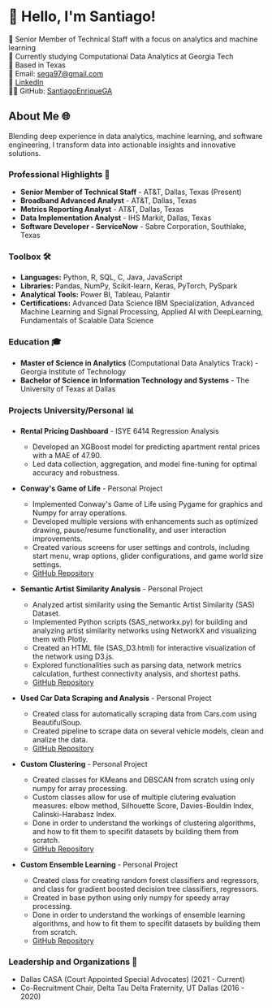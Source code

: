 # 👋 Hello, I'm Santiago!  
🚀 Senior Member of Technical Staff with a focus on analytics and machine learning  
🏫 Currently studying Computational Data Analytics at Georgia Tech  
📍 Based in Texas  
📧 Email: sega97@gmail.com  
🔗 [LinkedIn](https://www.linkedin.com/in/santiago-e-gonzalez/)  
👨‍💻 GitHub: [SantiagoEnriqueGA](https://github.com/SantiagoEnriqueGA)  

## **About Me 🌐**  
Blending deep experience in data analytics, machine learning, and software engineering, I transform data into actionable insights and innovative solutions.

### **Professional Highlights 🌟**  
* **Senior Member of Technical Staff** - AT&T, Dallas, Texas (Present)
* **Broadband Advanced Analyst** - AT&T, Dallas, Texas
* **Metrics Reporting Analyst** - AT&T, Dallas, Texas
* **Data Implementation Analyst** - IHS Markit, Dallas, Texas 
* **Software Developer - ServiceNow** - Sabre Corporation, Southlake, Texas

### **Toolbox 🛠️**
* **Languages:** Python, R, SQL, C, Java, JavaScript  
* **Libraries:** Pandas, NumPy, Scikit-learn, Keras, PyTorch, PySpark
* **Analytical Tools:** Power BI, Tableau, Palantir
* **Certifications:** Advanced Data Science IBM Specialization, Advanced Machine Learning and Signal Processing, Applied AI with DeepLearning, Fundamentals of Scalable Data Science

### **Education 🎓**  
* **Master of Science in Analytics** (Computational Data Analytics Track) - Georgia Institute of Technology   
* **Bachelor of Science in Information Technology and Systems** - The University of Texas at Dallas 

### **Projects University/Personal 📊**  
* **Rental Pricing Dashboard** - ISYE 6414 Regression Analysis
  * Developed an XGBoost model for predicting apartment rental prices with a MAE of 47.90.
  * Led data collection, aggregation, and model fine-tuning for optimal accuracy and robustness.

* **Conway's Game of Life** - Personal Project 
  * Implemented Conway's Game of Life using Pygame for graphics and Numpy for array operations.
  * Developed multiple versions with enhancements such as optimized drawing, pause/resume functionality, and user interaction improvements.
  * Created various screens for user settings and controls, including start menu, wrap options, glider configurations, and game world size settings.
  * [GitHub Repository](https://github.com/SantiagoEnriqueGA/gameOfLife)

* **Semantic Artist Similarity Analysis** - Personal Project 
  * Analyzed artist similarity using the Semantic Artist Similarity (SAS) Dataset.
  * Implemented Python scripts (SAS_networkx.py) for building and analyzing artist similarity networks using NetworkX and visualizing them with Plotly.
  * Created an HTML file (SAS_D3.html) for interactive visualization of the network using D3.js.
  * Explored functionalities such as parsing data, network metrics calculation, furthest connectivity analysis, and shortest paths.
  * [GitHub Repository](https://github.com/SantiagoEnriqueGA/artist_similarity_network)

* **Used Car Data Scraping and Analysis** - Personal Project
  * Created class for automatically scraping data from Cars.com using BeautifulSoup. 
  * Created pipeline to scrape data on several vehicle models, clean and analize the data.
  * [GitHub Repository](https://github.com/SantiagoEnriqueGA/used_car_price_visualization)

* **Custom Clustering** - Personal Project
  * Created classes for KMeans and DBSCAN from scratch using only numpy for array processing.
  * Custom classes allow for use of multiple clutering evaluation measures: elbow method, Silhouette Score, Davies-Bouldin Index, Calinski-Harabasz Index.
  *  Done in order to understand the workings of clustering algorithms, and how to fit them to specifit datasets by building them from scratch.
  *  [GitHub Repository](https://github.com/SantiagoEnriqueGA/custom_clustering)
  
* **Custom Ensemble Learning** - Personal Project
  * Created class for creating random forest classifiers and regressors, and class for gradient boosted decision tree classifiers, regressors.
  * Created in base python using only numpy for speedy array processing.
  * Done in order to understand the workings of ensemble learning algorithms, and how to fit them to specifit datasets by building them from scratch.
  *  [GitHub Repository](https://github.com/SantiagoEnriqueGA/custom_ensemble_learning)

### **Leadership and Organizations 🏅**  
* Dallas CASA (Court Appointed Special Advocates) (2021 - Current)
* Co-Recruitment Chair, Delta Tau Delta Fraternity, UT Dallas (2016 - 2020)



